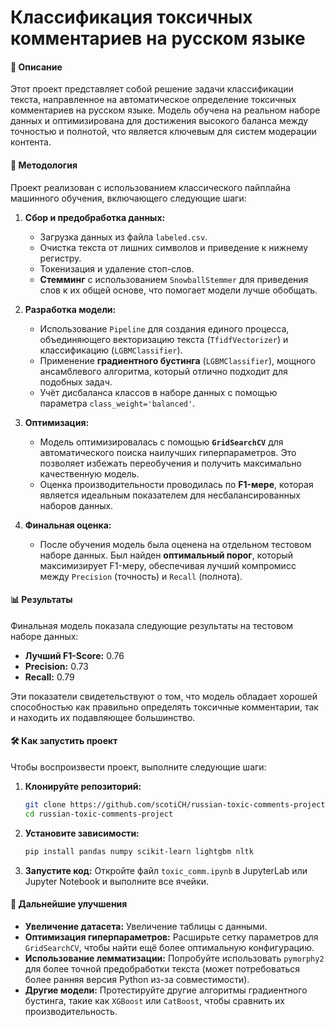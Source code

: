# Классификация токсичных комментариев на русском языке

#### 📝 Описание
Этот проект представляет собой решение задачи классификации текста, направленное на автоматическое определение токсичных комментариев на русском языке. Модель обучена на реальном наборе данных и оптимизирована для достижения высокого баланса между точностью и полнотой, что является ключевым для систем модерации контента.

#### 🚀 Методология
Проект реализован с использованием классического пайплайна машинного обучения, включающего следующие шаги:

1.  **Сбор и предобработка данных:**
    * Загрузка данных из файла `labeled.csv`.
    * Очистка текста от лишних символов и приведение к нижнему регистру.
    * Токенизация и удаление стоп-слов.
    * **Стемминг** с использованием `SnowballStemmer` для приведения слов к их общей основе, что помогает модели лучше обобщать.

2.  **Разработка модели:**
    * Использование `Pipeline` для создания единого процесса, объединяющего векторизацию текста (`TfidfVectorizer`) и классификацию (`LGBMClassifier`).
    * Применение **градиентного бустинга** (`LGBMClassifier`), мощного ансамблевого алгоритма, который отлично подходит для подобных задач.
    * Учёт дисбаланса классов в наборе данных с помощью параметра `class_weight='balanced'`.

3.  **Оптимизация:**
    * Модель оптимизировалась с помощью **`GridSearchCV`** для автоматического поиска наилучших гиперпараметров. Это позволяет избежать переобучения и получить максимально качественную модель.
    * Оценка производительности проводилась по **F1-мере**, которая является идеальным показателем для несбалансированных наборов данных.

4.  **Финальная оценка:**
    * После обучения модель была оценена на отдельном тестовом наборе данных. Был найден **оптимальный порог**, который максимизирует F1-меру, обеспечивая лучший компромисс между `Precision` (точность) и `Recall` (полнота).

#### 📊 Результаты

Финальная модель показала следующие результаты на тестовом наборе данных:
* **Лучший F1-Score:** 0.76
* **Precision:** 0.73
* **Recall:** 0.79

Эти показатели свидетельствуют о том, что модель обладает хорошей способностью как правильно определять токсичные комментарии, так и находить их подавляющее большинство.

#### 🛠️ Как запустить проект

Чтобы воспроизвести проект, выполните следующие шаги:

1.  **Клонируйте репозиторий:**
    ```bash
    git clone https://github.com/scotiCH/russian-toxic-comments-project
    cd russian-toxic-comments-project
    ```

2.  **Установите зависимости:**
    ```bash
    pip install pandas numpy scikit-learn lightgbm nltk
    ```
    
3.  **Запустите код:**
    Откройте файл `toxic_comm.ipynb` в JupyterLab или Jupyter Notebook и выполните все ячейки.

#### 🔭 Дальнейшие улучшения

* **Увеличение датасета:** Увеличение таблицы с данными.
* **Оптимизация гиперпараметров:** Расширьте сетку параметров для `GridSearchCV`, чтобы найти ещё более оптимальную конфигурацию.
* **Использование лемматизации:** Попробуйте использовать `pymorphy2` для более точной предобработки текста (может потребоваться более ранняя версия Python из-за совместимости).
* **Другие модели:** Протестируйте другие алгоритмы градиентного бустинга, такие как `XGBoost` или `CatBoost`, чтобы сравнить их производительность.

